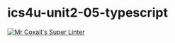 # ics4u-unit2-05-typescript

[![Mr Coxall's Super Linter](https://github.com/dbcalitis/ics4u-unit2-05-typescript/workflows/Mr%20Coxall's%20Super%20Linter/badge.svg)](https://github.com/dbcalitis/ics4u-unit2-05-typescript/actions/)
